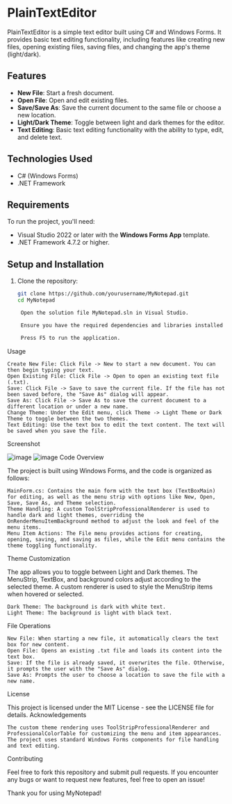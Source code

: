 # PlainTextEditor
PlainTextEditor is a simple text editor built using C# and Windows Forms. It provides basic text editing functionality, including features like creating new files, opening existing files, saving files, and changing the app's theme (light/dark).

## Features

- **New File**: Start a fresh document.
- **Open File**: Open and edit existing files.
- **Save/Save As**: Save the current document to the same file or choose a new location.
- **Light/Dark Theme**: Toggle between light and dark themes for the editor.
- **Text Editing**: Basic text editing functionality with the ability to type, edit, and delete text.

## Technologies Used

- C# (Windows Forms)
- .NET Framework

## Requirements

To run the project, you'll need:

- Visual Studio 2022 or later with the **Windows Forms App** template.
- .NET Framework 4.7.2 or higher.

## Setup and Installation

1. Clone the repository:

   ```bash
   git clone https://github.com/yourusername/MyNotepad.git
   cd MyNotepad

    Open the solution file MyNotepad.sln in Visual Studio.

    Ensure you have the required dependencies and libraries installed (Visual Studio should manage these automatically).

    Press F5 to run the application.

Usage

    Create New File: Click File -> New to start a new document. You can then begin typing your text.
    Open Existing File: Click File -> Open to open an existing text file (.txt).
    Save: Click File -> Save to save the current file. If the file has not been saved before, the "Save As" dialog will appear.
    Save As: Click File -> Save As to save the current document to a different location or under a new name.
    Change Theme: Under the Edit menu, click Theme -> Light Theme or Dark Theme to toggle between the two themes.
    Text Editing: Use the text box to edit the text content. The text will be saved when you save the file.

Screenshot

![image](https://github.com/user-attachments/assets/a6158d32-3125-4334-a7a7-f4a4ea16b41a)
![image](https://github.com/user-attachments/assets/2755ff9b-30b6-4355-92f9-04c8035d60af)
Code Overview

The project is built using Windows Forms, and the code is organized as follows:

    MainForm.cs: Contains the main form with the text box (TextBoxMain) for editing, as well as the menu strip with options like New, Open, Save, Save As, and Theme selection.
    Theme Handling: A custom ToolStripProfessionalRenderer is used to handle dark and light themes, overriding the OnRenderMenuItemBackground method to adjust the look and feel of the menu items.
    Menu Item Actions: The File menu provides actions for creating, opening, saving, and saving as files, while the Edit menu contains the theme toggling functionality.

Theme Customization

The app allows you to toggle between Light and Dark themes. The MenuStrip, TextBox, and background colors adjust according to the selected theme. A custom renderer is used to style the MenuStrip items when hovered or selected.

    Dark Theme: The background is dark with white text.
    Light Theme: The background is light with black text.

File Operations

    New File: When starting a new file, it automatically clears the text box for new content.
    Open File: Opens an existing .txt file and loads its content into the text box.
    Save: If the file is already saved, it overwrites the file. Otherwise, it prompts the user with the "Save As" dialog.
    Save As: Prompts the user to choose a location to save the file with a new name.

License

This project is licensed under the MIT License - see the LICENSE file for details.
Acknowledgements

    The custom theme rendering uses ToolStripProfessionalRenderer and ProfessionalColorTable for customizing the menu and item appearances.
    The project uses standard Windows Forms components for file handling and text editing.

Contributing

Feel free to fork this repository and submit pull requests. If you encounter any bugs or want to request new features, feel free to open an issue!

Thank you for using MyNotepad!
